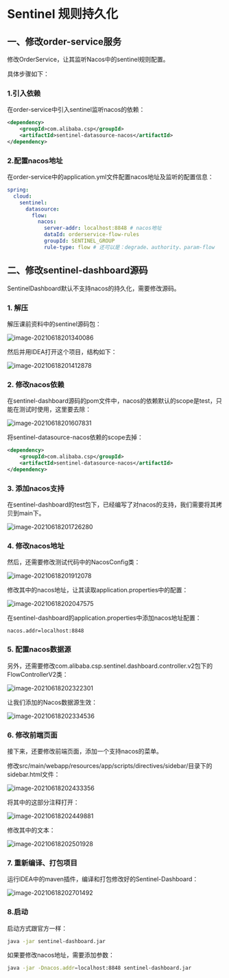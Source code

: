 # Sentinel 规则持久化







## 一、修改order-service服务



修改OrderService，让其监听Nacos中的sentinel规则配置。

具体步骤如下：

### 1.引入依赖

在order-service中引入sentinel监听nacos的依赖：

```xml
<dependency>
    <groupId>com.alibaba.csp</groupId>
    <artifactId>sentinel-datasource-nacos</artifactId>
</dependency>
```



### 2.配置nacos地址

在order-service中的application.yml文件配置nacos地址及监听的配置信息：

```yaml
spring:
  cloud:
    sentinel:
      datasource:
        flow:
          nacos:
            server-addr: localhost:8848 # nacos地址
            dataId: orderservice-flow-rules
            groupId: SENTINEL_GROUP
            rule-type: flow # 还可以是：degrade、authority、param-flow
```





## 二、修改sentinel-dashboard源码

SentinelDashboard默认不支持nacos的持久化，需要修改源码。



### 1. 解压

解压课前资料中的sentinel源码包：

![image-20210618201340086](https://cdn.fengxianhub.top/resources-master/202205281804332.png)

然后并用IDEA打开这个项目，结构如下：

![image-20210618201412878](https://cdn.fengxianhub.top/resources-master/202205281804289.png)

### 2. 修改nacos依赖

在sentinel-dashboard源码的pom文件中，nacos的依赖默认的scope是test，只能在测试时使用，这里要去除：

![image-20210618201607831](https://cdn.fengxianhub.top/resources-master/202205281804977.png)

将sentinel-datasource-nacos依赖的scope去掉：

```xml
<dependency>
    <groupId>com.alibaba.csp</groupId>
    <artifactId>sentinel-datasource-nacos</artifactId>
</dependency>
```



### 3. 添加nacos支持

在sentinel-dashboard的test包下，已经编写了对nacos的支持，我们需要将其拷贝到main下。

![image-20210618201726280](https://cdn.fengxianhub.top/resources-master/202205281804632.png)



### 4. 修改nacos地址

然后，还需要修改测试代码中的NacosConfig类：

![image-20210618201912078](https://cdn.fengxianhub.top/resources-master/202205281804867.png)

修改其中的nacos地址，让其读取application.properties中的配置：

![image-20210618202047575](https://cdn.fengxianhub.top/resources-master/202205281804057.png)

在sentinel-dashboard的application.properties中添加nacos地址配置：

```properties
nacos.addr=localhost:8848
```



### 5. 配置nacos数据源

另外，还需要修改com.alibaba.csp.sentinel.dashboard.controller.v2包下的FlowControllerV2类：

![image-20210618202322301](https://cdn.fengxianhub.top/resources-master/202205281804960.png)

让我们添加的Nacos数据源生效：

![image-20210618202334536](https://cdn.fengxianhub.top/resources-master/202205281804206.png)



### 6. 修改前端页面

接下来，还要修改前端页面，添加一个支持nacos的菜单。

修改src/main/webapp/resources/app/scripts/directives/sidebar/目录下的sidebar.html文件：

![image-20210618202433356](https://cdn.fengxianhub.top/resources-master/202205281804640.png)



将其中的这部分注释打开：

![image-20210618202449881](https://cdn.fengxianhub.top/resources-master/202205281804648.png)



修改其中的文本：

![image-20210618202501928](https://cdn.fengxianhub.top/resources-master/202205281804596.png)



### 7. 重新编译、打包项目

运行IDEA中的maven插件，编译和打包修改好的Sentinel-Dashboard：

![image-20210618202701492](https://cdn.fengxianhub.top/resources-master/202205212350661.png)



### 8.启动

启动方式跟官方一样：

```sh
java -jar sentinel-dashboard.jar
```

如果要修改nacos地址，需要添加参数：

```sh
java -jar -Dnacos.addr=localhost:8848 sentinel-dashboard.jar
```



